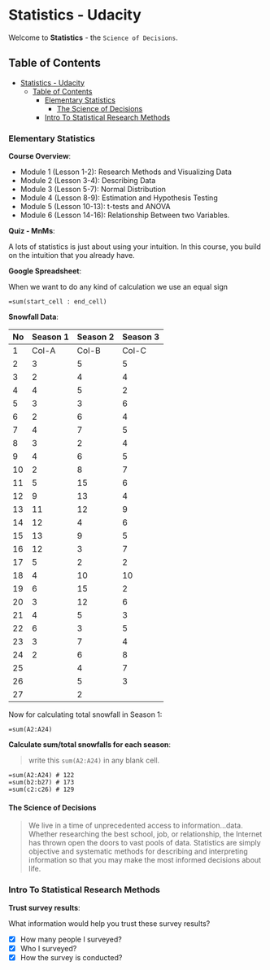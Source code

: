 # Statistics - Udacity

Welcome to **Statistics** - the `Science of Decisions`.

## Table of Contents

- [Statistics - Udacity](#statistics---udacity)
  - [Table of Contents](#table-of-contents)
    - [Elementary Statistics](#elementary-statistics)
      - [The Science of Decisions](#the-science-of-decisions)
    - [Intro To Statistical Research Methods](#intro-to-statistical-research-methods)

### Elementary Statistics

**Course Overview**:

- Module 1 (Lesson 1-2): Research Methods and Visualizing Data
- Module 2 (Lesson 3-4): Describing Data
- Module 3 (Lesson 5-7): Normal Distribution
- Module 4 (Lesson 8-9): Estimation and Hypothesis Testing
- Module 5 (Lesson 10-13): t-tests and ANOVA
- Module 6 (Lesson 14-16): Relationship Between two Variables.

**Quiz - MnMs**:

A lots of statistics is just about using your intuition. In this course, you build on the intuition that you already have.

**Google Spreadsheet**:

When we want to do any kind of calculation we use an equal sign

    =sum(start_cell : end_cell)

**Snowfall Data**:

| No  | Season 1 | Season 2 | Season 3 |
| --- | -------- | -------- | -------- |
| 1   | Col-A    | Col-B    | Col-C    |
| 2   | 3        | 5        | 5        |
| 3   | 2        | 4        | 4        |
| 4   | 4        | 5        | 2        |
| 5   | 3        | 3        | 6        |
| 6   | 2        | 6        | 4        |
| 7   | 4        | 7        | 5        |
| 8   | 3        | 2        | 4        |
| 9   | 4        | 6        | 5        |
| 10  | 2        | 8        | 7        |
| 11  | 5        | 15       | 6        |
| 12  | 9        | 13       | 4        |
| 13  | 11       | 12       | 9        |
| 14  | 12       | 4        | 6        |
| 15  | 13       | 9        | 5        |
| 16  | 12       | 3        | 7        |
| 17  | 5        | 2        | 2        |
| 18  | 4        | 10       | 10       |
| 19  | 6        | 15       | 2        |
| 20  | 3        | 12       | 6        |
| 21  | 4        | 5        | 3        |
| 22  | 6        | 3        | 5        |
| 23  | 3        | 7        | 4        |
| 24  | 2        | 6        | 8        |
| 25  |          | 4        | 7        |
| 26  |          | 5        | 3        |
| 27  |          | 2        |

Now for calculating total snowfall in Season 1:

    =sum(A2:A24)

**Calculate sum/total snowfalls for each season**:

> write this `sum(A2:A24)` in any blank cell.

    =sum(A2:A24) # 122
    =sum(b2:b27) # 173
    =sum(c2:c26) # 129

#### The Science of Decisions

> We live in a time of unprecedented access to information...data. Whether researching the best school, job, or relationship, the Internet has thrown open the doors to vast pools of data. Statistics are simply objective and systematic methods for describing and interpreting information so that you may make the most informed decisions about life.

### Intro To Statistical Research Methods

**Trust survey results**:

What information would help you trust these survey results?

- [X] How many people I surveyed?
- [X] Who I surveyed?
- [X] How the survey is conducted?
